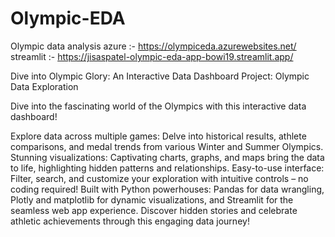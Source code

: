 # Olympic-EDA
Olympic data analysis
azure :- https://olympiceda.azurewebsites.net/
streamlit :- https://jisaspatel-olympic-eda-app-bowi19.streamlit.app/

Dive into Olympic Glory: An Interactive Data Dashboard
Project: Olympic Data Exploration

Dive into the fascinating world of the Olympics with this interactive data dashboard!

Explore data across multiple games: Delve into historical results, athlete comparisons, and medal trends from various Winter and Summer Olympics.
Stunning visualizations: Captivating charts, graphs, and maps bring the data to life, highlighting hidden patterns and relationships.
Easy-to-use interface: Filter, search, and customize your exploration with intuitive controls – no coding required!
Built with Python powerhouses: Pandas for data wrangling, Plotly and matplotlib for dynamic visualizations, and Streamlit for the seamless web app experience.
Discover hidden stories and celebrate athletic achievements through this engaging data journey!
